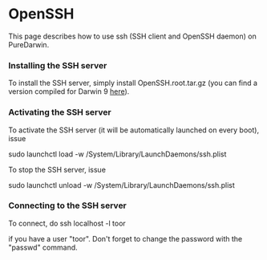 OpenSSH
=======

This page describes how to use ssh (SSH client and OpenSSH daemon) on PureDarwin.

### Installing the SSH server
To install the SSH server, simply install OpenSSH.root.tar.gz (you can find a version compiled for Darwin 9 [here](http://src.macosforge.org/Roots/9A581/OpenSSH.root.tar.gz)).
### Activating the SSH server
To activate the SSH server (it will be automatically launched on every boot), issue

sudo launchctl load -w /System/Library/LaunchDaemons/ssh.plist 


To stop the SSH server, issue

sudo launchctl unload -w /System/Library/LaunchDaemons/ssh.plist 
### Connecting to the SSH server
To connect, do
ssh localhost -l toor


if you have a user "toor". Don't forget to change the password with the "passwd" command.
